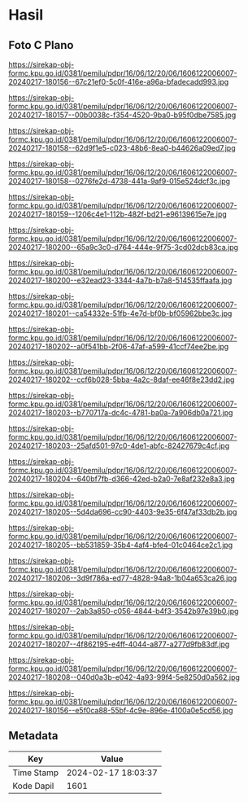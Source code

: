 # Hasil

## Foto C Plano

https://sirekap-obj-formc.kpu.go.id/0381/pemilu/pdpr/16/06/12/20/06/1606122006007-20240217-180156--67c21ef0-5c0f-416e-a96a-bfadecadd993.jpg

https://sirekap-obj-formc.kpu.go.id/0381/pemilu/pdpr/16/06/12/20/06/1606122006007-20240217-180157--00b0038c-f354-4520-9ba0-b95f0dbe7585.jpg

https://sirekap-obj-formc.kpu.go.id/0381/pemilu/pdpr/16/06/12/20/06/1606122006007-20240217-180158--62d9f1e5-c023-48b6-8ea0-b44626a09ed7.jpg

https://sirekap-obj-formc.kpu.go.id/0381/pemilu/pdpr/16/06/12/20/06/1606122006007-20240217-180158--0276fe2d-4738-441a-9af9-015e524dcf3c.jpg

https://sirekap-obj-formc.kpu.go.id/0381/pemilu/pdpr/16/06/12/20/06/1606122006007-20240217-180159--1206c4e1-112b-482f-bd21-e96139615e7e.jpg

https://sirekap-obj-formc.kpu.go.id/0381/pemilu/pdpr/16/06/12/20/06/1606122006007-20240217-180200--65a9c3c0-d764-444e-9f75-3cd02dcb83ca.jpg

https://sirekap-obj-formc.kpu.go.id/0381/pemilu/pdpr/16/06/12/20/06/1606122006007-20240217-180200--e32ead23-3344-4a7b-b7a8-514535ffaafa.jpg

https://sirekap-obj-formc.kpu.go.id/0381/pemilu/pdpr/16/06/12/20/06/1606122006007-20240217-180201--ca54332e-51fb-4e7d-bf0b-bf05962bbe3c.jpg

https://sirekap-obj-formc.kpu.go.id/0381/pemilu/pdpr/16/06/12/20/06/1606122006007-20240217-180202--a0f541bb-2f06-47af-a599-41ccf74ee2be.jpg

https://sirekap-obj-formc.kpu.go.id/0381/pemilu/pdpr/16/06/12/20/06/1606122006007-20240217-180202--ccf6b028-5bba-4a2c-8daf-ee46f8e23dd2.jpg

https://sirekap-obj-formc.kpu.go.id/0381/pemilu/pdpr/16/06/12/20/06/1606122006007-20240217-180203--b770717a-dc4c-4781-ba0a-7a906db0a721.jpg

https://sirekap-obj-formc.kpu.go.id/0381/pemilu/pdpr/16/06/12/20/06/1606122006007-20240217-180203--25afd501-97c0-4de1-abfc-82427679c4cf.jpg

https://sirekap-obj-formc.kpu.go.id/0381/pemilu/pdpr/16/06/12/20/06/1606122006007-20240217-180204--640bf7fb-d366-42ed-b2a0-7e8af232e8a3.jpg

https://sirekap-obj-formc.kpu.go.id/0381/pemilu/pdpr/16/06/12/20/06/1606122006007-20240217-180205--5d4da696-cc90-4403-9e35-6f47af33db2b.jpg

https://sirekap-obj-formc.kpu.go.id/0381/pemilu/pdpr/16/06/12/20/06/1606122006007-20240217-180205--bb531859-35b4-4af4-bfe4-01c0464ce2c1.jpg

https://sirekap-obj-formc.kpu.go.id/0381/pemilu/pdpr/16/06/12/20/06/1606122006007-20240217-180206--3d9f786a-ed77-4828-94a8-1b04a653ca26.jpg

https://sirekap-obj-formc.kpu.go.id/0381/pemilu/pdpr/16/06/12/20/06/1606122006007-20240217-180207--2ab3a850-c056-4844-b4f3-3542b97e39b0.jpg

https://sirekap-obj-formc.kpu.go.id/0381/pemilu/pdpr/16/06/12/20/06/1606122006007-20240217-180207--4f862195-e4ff-4044-a877-a277d9fb83df.jpg

https://sirekap-obj-formc.kpu.go.id/0381/pemilu/pdpr/16/06/12/20/06/1606122006007-20240217-180208--040d0a3b-e042-4a93-99f4-5e8250d0a562.jpg

https://sirekap-obj-formc.kpu.go.id/0381/pemilu/pdpr/16/06/12/20/06/1606122006007-20240217-180156--e5f0ca88-55bf-4c9e-896e-4100a0e5cd56.jpg


## Metadata

| Key        | Value               |
| ---------- | ------------------- |
| Time Stamp | 2024-02-17 18:03:37 |
| Kode Dapil | 1601                |



